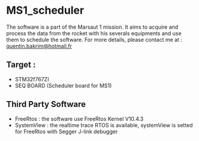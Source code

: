 # MS1_scheduler

The software is a part of the Marsaut 1 mission. It aims to acquire and process the data from the rocket with his severals equipments and use them to schedule the software. 
For more details, please contact me at : quentin.bakrim@hotmail.fr

## Target :
- STM32f767ZI
- SEQ BOARD (Scheduler board for MS1)

## Third Party Software
- FreeRtos : the software use FreeRtos Kernel V10.4.3
- SystemView : the realtime trace RTOS is available, systemView is setted for FreeRtos with Segger J-link debugger
